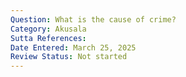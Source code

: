 ```yaml
---
Question: What is the cause of crime?
Category: Akusala
Sutta References:
Date Entered: March 25, 2025
Review Status: Not started
---
```

